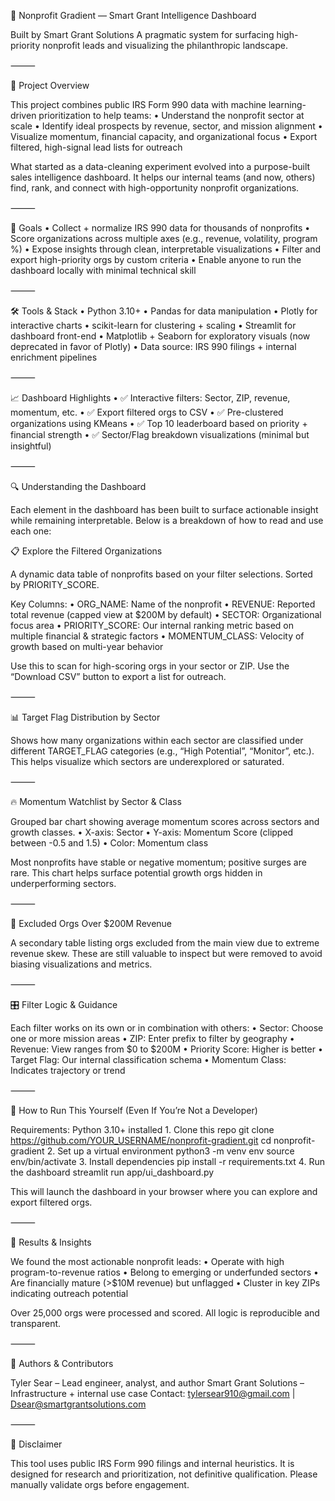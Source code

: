 🧠 Nonprofit Gradient — Smart Grant Intelligence Dashboard

Built by Smart Grant Solutions
A pragmatic system for surfacing high-priority nonprofit leads and visualizing the philanthropic landscape.

⸻

🚀 Project Overview

This project combines public IRS Form 990 data with machine learning-driven prioritization to help teams:
	•	Understand the nonprofit sector at scale
	•	Identify ideal prospects by revenue, sector, and mission alignment
	•	Visualize momentum, financial capacity, and organizational focus
	•	Export filtered, high-signal lead lists for outreach

What started as a data-cleaning experiment evolved into a purpose-built sales intelligence dashboard. It helps our internal teams (and now, others) find, rank, and connect with high-opportunity nonprofit organizations.

⸻

🎯 Goals
	•	Collect + normalize IRS 990 data for thousands of nonprofits
	•	Score organizations across multiple axes (e.g., revenue, volatility, program %)
	•	Expose insights through clean, interpretable visualizations
	•	Filter and export high-priority orgs by custom criteria
	•	Enable anyone to run the dashboard locally with minimal technical skill

⸻

🛠 Tools & Stack
	•	Python 3.10+
	•	Pandas for data manipulation
	•	Plotly for interactive charts
	•	scikit-learn for clustering + scaling
	•	Streamlit for dashboard front-end
	•	Matplotlib + Seaborn for exploratory visuals (now deprecated in favor of Plotly)
	•	Data source: IRS 990 filings + internal enrichment pipelines

⸻

📈 Dashboard Highlights
	•	✅ Interactive filters: Sector, ZIP, revenue, momentum, etc.
	•	✅ Export filtered orgs to CSV
	•	✅ Pre-clustered organizations using KMeans
	•	✅ Top 10 leaderboard based on priority + financial strength
	•	✅ Sector/Flag breakdown visualizations (minimal but insightful)

⸻

🔍 Understanding the Dashboard

Each element in the dashboard has been built to surface actionable insight while remaining interpretable. Below is a breakdown of how to read and use each one:

📋 Explore the Filtered Organizations

A dynamic data table of nonprofits based on your filter selections. Sorted by PRIORITY_SCORE.

Key Columns:
	•	ORG_NAME: Name of the nonprofit
	•	REVENUE: Reported total revenue (capped view at $200M by default)
	•	SECTOR: Organizational focus area
	•	PRIORITY_SCORE: Our internal ranking metric based on multiple financial & strategic factors
	•	MOMENTUM_CLASS: Velocity of growth based on multi-year behavior

Use this to scan for high-scoring orgs in your sector or ZIP. Use the “Download CSV” button to export a list for outreach.

⸻

📊 Target Flag Distribution by Sector

Shows how many organizations within each sector are classified under different TARGET_FLAG categories (e.g., “High Potential”, “Monitor”, etc.).
This helps visualize which sectors are underexplored or saturated.

⸻

🔥 Momentum Watchlist by Sector & Class

Grouped bar chart showing average momentum scores across sectors and growth classes.
	•	X-axis: Sector
	•	Y-axis: Momentum Score (clipped between -0.5 and 1.5)
	•	Color: Momentum class

Most nonprofits have stable or negative momentum; positive surges are rare. This chart helps surface potential growth orgs hidden in underperforming sectors.

⸻

🚨 Excluded Orgs Over $200M Revenue

A secondary table listing orgs excluded from the main view due to extreme revenue skew. These are still valuable to inspect but were removed to avoid biasing visualizations and metrics.

⸻

🎛 Filter Logic & Guidance

Each filter works on its own or in combination with others:
	•	Sector: Choose one or more mission areas
	•	ZIP: Enter prefix to filter by geography
	•	Revenue: View ranges from $0 to $200M
	•	Priority Score: Higher is better
	•	Target Flag: Our internal classification schema
	•	Momentum Class: Indicates trajectory or trend

⸻

🧰 How to Run This Yourself (Even If You’re Not a Developer)

Requirements: Python 3.10+ installed
	1.	Clone this repo
git clone https://github.com/YOUR_USERNAME/nonprofit-gradient.git
cd nonprofit-gradient
	2.	Set up a virtual environment
python3 -m venv env
source env/bin/activate
	3.	Install dependencies
pip install -r requirements.txt
	4.	Run the dashboard
streamlit run app/ui_dashboard.py

This will launch the dashboard in your browser where you can explore and export filtered orgs.

⸻

👀 Results & Insights

We found the most actionable nonprofit leads:
	•	Operate with high program-to-revenue ratios
	•	Belong to emerging or underfunded sectors
	•	Are financially mature (>$10M revenue) but unflagged
	•	Cluster in key ZIPs indicating outreach potential

Over 25,000 orgs were processed and scored. All logic is reproducible and transparent.

⸻

👥 Authors & Contributors

Tyler Sear – Lead engineer, analyst, and author
Smart Grant Solutions – Infrastructure + internal use case
Contact: tylersear910@gmail.com | Dsear@smartgrantsolutions.com

⸻

🧼 Disclaimer

This tool uses public IRS Form 990 filings and internal heuristics. It is designed for research and prioritization, not definitive qualification. Please manually validate orgs before engagement.
